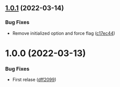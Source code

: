 ## [1.0.1](https://github.com/js-pack/i18n/compare/v1.0.0...v1.0.1) (2022-03-14)


### Bug Fixes

* Remove initialized option and force flag ([c17ec44](https://github.com/js-pack/i18n/commit/c17ec4443e06a3478787c2a0b0c393ca2ea8f1c8))

# 1.0.0 (2022-03-13)


### Bug Fixes

* First relase ([dff2099](https://github.com/js-pack/i18n/commit/dff2099c4855939bcb3c2e344dc528d55fdc70fc))

